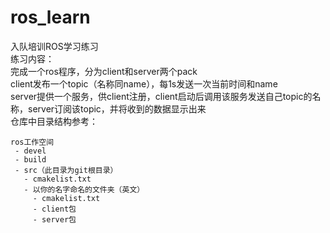 # ros_learn
入队培训ROS学习练习  
练习内容：  
完成一个ros程序，分为client和server两个pack  
client发布一个topic（名称同name），每1s发送一次当前时间和name  
server提供一个服务，供client注册，client启动后调用该服务发送自己topic的名称，server订阅该topic，并将收到的数据显示出来  
仓库中目录结构参考：
```
ros工作空间
 - devel
 - build
 - src（此目录为git根目录）
   - cmakelist.txt
   - 以你的名字命名的文件夹（英文）
     - cmakelist.txt
     - client包
     - server包
```
